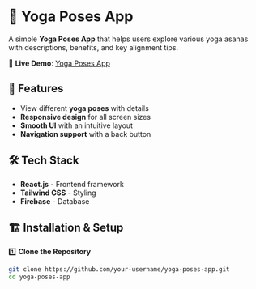 # 🧘 Yoga Poses App

A simple **Yoga Poses App** that helps users explore various yoga asanas with descriptions, benefits, and key alignment tips.

🔗 **Live Demo**: [Yoga Poses App](https://shaktimudra.netlify.app/)

## 🚀 Features

- View different **yoga poses** with details  
- **Responsive design** for all screen sizes  
- **Smooth UI** with an intuitive layout  
- **Navigation support** with a back button  

## 🛠️ Tech Stack

- **React.js** - Frontend framework  
- **Tailwind CSS** - Styling  
- **Firebase** - Database  

## 🏗️ Installation & Setup

1️⃣ **Clone the Repository**  
```bash
git clone https://github.com/your-username/yoga-poses-app.git
cd yoga-poses-app
